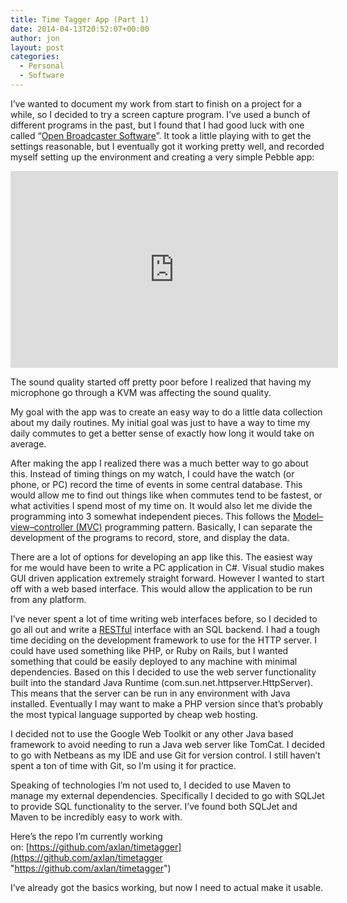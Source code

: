```yaml
---
title: Time Tagger App (Part 1)
date: 2014-04-13T20:52:07+00:00
author: jon
layout: post
categories:
  - Personal
  - Software
---
```

I’ve wanted to document my work from start to finish on a project for a while, so I decided to try a screen capture program. I’ve used a bunch of different programs in the past, but I found that I had good luck with one called “[Open Broadcaster Software](https://obsproject.com/)”. It took a little playing with to get the settings reasonable, but I eventually got it working pretty well, and recorded myself setting up the environment and creating a very simple Pebble app:

<iframe width="524" height="315" src="https://www.youtube.com/embed/MfjH1_98GBY?list=PL9wcCpA0sWryxZYWOKbGSKEL4gREna-5Y" frameborder="0" allow="accelerometer; autoplay; encrypted-media; gyroscope; picture-in-picture" allowfullscreen></iframe>

The sound quality started off pretty poor before I realized that having my microphone go through a KVM was affecting the sound quality.

My goal with the app was to create an easy way to do a little data collection about my daily routines. My initial goal was just to have a way to time my daily commutes to get a better sense of exactly how long it would take on average.

After making the app I realized there was a much better way to go about this. Instead of timing things on my watch, I could have the watch (or phone, or PC) record the time of events in some central database. This would allow me to find out things like when commutes tend to be fastest, or what activities I spend most of my time on. It would also let me divide the programming into 3 somewhat independent pieces. This follows the [Model–view–controller (MVC)](http://en.wikipedia.org/wiki/Model%E2%80%93view%E2%80%93controller) programming pattern. Basically, I can separate the development of the programs to record, store, and display the data.

There are a lot of options for developing an app like this. The easiest way for me would have been to write a PC application in C#. Visual studio makes GUI driven application extremely straight forward. However I wanted to start off with a web based interface. This would allow the application to be run from any platform.

I’ve never spent a lot of time writing web interfaces before, so I decided to go all out and write a [RESTful](http://en.wikipedia.org/wiki/Representational_state_transfer) interface with an SQL backend. I had a tough time deciding on the development framework to use for the HTTP server. I could have used something like PHP, or Ruby on Rails, but I wanted something that could be easily deployed to any machine with minimal dependencies. Based on this I decided to use the web server functionality built into the standard Java Runtime (com.sun.net.httpserver.HttpServer). This means that the server can be run in any environment with Java installed. Eventually I may want to make a PHP version since that’s probably the most typical language supported by cheap web hosting.

I decided not to use the Google Web Toolkit or any other Java based framework to avoid needing to run a Java web server like TomCat. I decided to go with Netbeans as my IDE and use Git for version control. I still haven’t spent a ton of time with Git, so I’m using it for practice.

Speaking of technologies I’m not used to, I decided to use Maven to manage my external dependencies. Specifically I decided to go with SQLJet to provide SQL functionality to the server. I’ve found both SQLJet and Maven to be incredibly easy to work with.

Here&#8217;s the repo I&#8217;m currently working on: [https://github.com/axlan/timetagger](https://github.com/axlan/timetagger "https://github.com/axlan/timetagger")

I&#8217;ve already got the basics working, but now I need to actual make it usable.